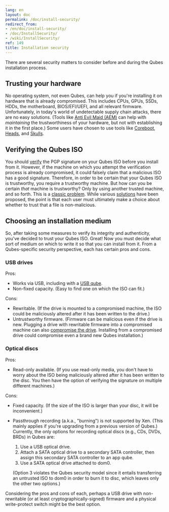 ```yaml
---
lang: en
layout: doc
permalink: /doc/install-security/
redirect_from:
- /en/doc/install-security/
- /doc/InstallSecurity/
- /wiki/InstallSecurity/
ref: 149
title: Installation security
---
```



There are several security matters to consider before and during the Qubes installation process.

## Trusting your hardware

No operating system, not even Qubes, can help you if you're installing it on hardware that is already compromised.
This includes CPUs, GPUs, SSDs, HDDs, the motherboard, BIOS/EFI/UEFI, and all relevant firmware.
Unfortunately, in today's world of undetectable supply chain attacks, there are no easy solutions.
(Tools like [Anti Evil Maid (AEM)](/doc/anti-evil-maid/) can help with *maintaining* the trustworthiness of your hardware, but not with establishing it in the first place.)
Some users have chosen to use tools like [Coreboot](https://www.coreboot.org/), [Heads](http://osresearch.net/), and [Skulls](https://github.com/merge/skulls).

## Verifying the Qubes ISO

You should [verify](/security/verifying-signatures/) the PGP signature on your Qubes ISO before you install from it.
However, if the machine on which you attempt the verification process is already compromised, it could falsely claim that a malicious ISO has a good signature.
Therefore, in order to be certain that your Qubes ISO is trustworthy, you require a trustworthy machine.
But how can you be certain *that* machine is trustworthy?
Only by using another trusted machine, and so forth.
This is a [classic problem](https://www.ece.cmu.edu/~ganger/712.fall02/papers/p761-thompson.pdf).
While various [solutions](https://www.dwheeler.com/trusting-trust/) have been proposed, the point is that each user must ultimately make a choice about whether to trust that a file is non-malicious.

## Choosing an installation medium

So, after taking some measures to verify its integrity and authenticity, you've decided to trust your Qubes ISO.
Great!
Now you must decide what sort of medium on which to write it so that you can install from it.
From a Qubes-specific security perspective, each has certain pros and cons.

### USB drives

Pros:

* Works via USB, including with a [USB qube](/doc/usb-qubes/#creating-and-using-a-usb-qube).
* Non-fixed capacity.
  (Easy to find one on which the ISO can fit.)

Cons:

* Rewritable.
  (If the drive is mounted to a compromised machine, the ISO could be maliciously altered after it has been written to the drive.)
* Untrustworthy firmware.
  (Firmware can be malicious even if the drive is new.
  Plugging a drive with rewritable firmware into a compromised machine can also [compromise the drive](https://srlabs.de/badusb/).
  Installing from a compromised drive could compromise even a brand new Qubes installation.)

### Optical discs

Pros:

* Read-only available.
  (If you use read-only media, you don't have to worry about the ISO being maliciously altered after it has been written to the disc.
  You then have the option of verifying the signature on multiple different machines.)

Cons:

* Fixed capacity.
  (If the size of the ISO is larger than your disc, it will be inconvenient.)
* Passthrough recording (a.k.a., "burning") is not supported by Xen.
  (This mainly applies if you're upgrading from a previous version of Qubes.)
  Currently, the only options for recording optical discs (e.g., CDs, DVDs, BRDs) in Qubes are:
  1. Use a USB optical drive.
  2. Attach a SATA optical drive to a secondary SATA controller, then assign this secondary SATA controller to an app qube.
  3. Use a SATA optical drive attached to dom0.

  (Option 3 violates the Qubes security model since it entails transferring an untrusted ISO to dom0 in order to burn it to disc, which leaves only the other two options.)

Considering the pros and cons of each, perhaps a USB drive with non-rewritable (or at least cryptographically-signed) firmware and a physical write-protect switch might be the best option.

